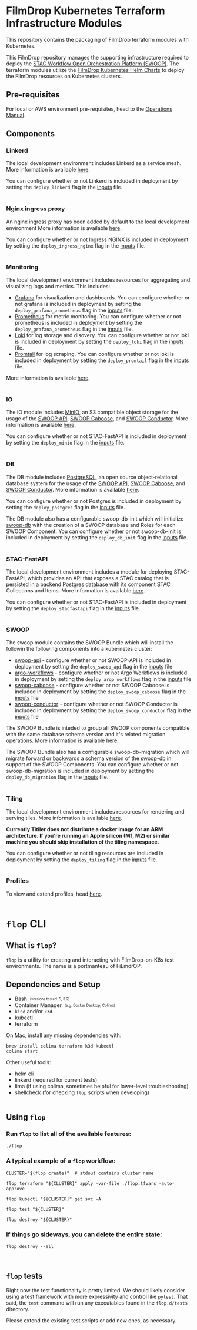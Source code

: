# FilmDrop Kubernetes Terraform Infrastructure Modules

This repository contains the packaging of FilmDrop terraform modules with Kubernetes.

This FilmDrop repository manages the supporting infrastructure required to deploy the [STAC Workflow Open Orchestration Platform (SWOOP)](https://github.com/Element84/swoop). The terraform modules utilize the [FilmDrop Kubernetes Helm Charts](https://github.com/Element84/filmdrop-k8s-helm-charts) to deploy the FilmDrop resources on Kubernetes clusters.

## Pre-requisites

For local or AWS environment pre-requisites, head to the [Operations Manual](./operations/Operations_Guide.md).

## Components

### Linkerd

The local development environment includes Linkerd as a service mesh. More information is available [here](./modules/service_mesh/README.md).

You can configure whether or not Linkerd is included in deployment by setting the `deploy_linkerd` flag in the [inputs](./inputs.tf) file.
<br></br>

### Nginx ingress proxy

An nginx ingress proxy has been added by default to the local development environment More information is available [here](./modules/ingress/README.md).

You can configure whether or not Ingress NGINX is included in deployment by setting the `deploy_ingress_nginx` flag in the [inputs](./inputs.tf) file.
<br></br>

### Monitoring

The local development environment includes resources for aggregating and visualizing logs and metrics. This includes:

- [Grafana](https://grafana.com/grafana/) for visualization and dashboards. You can configure whether or not grafana is included in deployment by setting the `deploy_grafana_prometheus` flag in the [inputs](./inputs.tf) file.
- [Prometheus](https://grafana.com/oss/prometheus/) for metric monitoring. You can configure whether or not prometheus is included in deployment by setting the `deploy_grafana_prometheus` flag in the [inputs](./inputs.tf) file.
- [Loki](https://grafana.com/oss/loki/) for log storage and disovery. You can configure whether or not loki is included in deployment by setting the `deploy_loki` flag in the [inputs](./inputs.tf) file.
- [Promtail](https://grafana.com/docs/loki/latest/clients/promtail/) for log scraping. You can configure whether or not loki is included in deployment by setting the `deploy_promtail` flag in the [inputs](./inputs.tf) file.


More information is available [here](./modules/monitoring/README.md).
<br></br>

### IO

The IO module includes [MinIO](https://min.io/), an S3 compatible object storage for the usage of the [SWOOP API](https://github.com/Element84/swoop), [SWOOP Caboose](https://github.com/Element84/swoop-go), and [SWOOP Conductor](https://github.com/Element84/swoop-go). More information is available [here](./modules/io/README.md).

You can configure whether or not STAC-FastAPI is included in deployment by setting the `deploy_minio` flag in the [inputs](./inputs.tf) file.
<br></br>

### DB

The DB module includes [PostgreSQL](https://www.postgresql.org/), an open source object-relational database system for the usage of the [SWOOP API](https://github.com/Element84/swoop), [SWOOP Caboose](https://github.com/Element84/swoop-go), and [SWOOP Conductor](https://github.com/Element84/swoop-go). More information is available [here](./modules/db/README.md).

You can configure whether or not Postgres is included in deployment by setting the `deploy_postgres` flag in the [inputs](./inputs.tf) file.

The DB module also has a configurable swoop-db-init which will initialize [swoop-db](https://github.com/Element84/swoop-db) with the creation of a SWOOP database and Roles for each SWOOP Component. You can configure whether or not swoop-db-init is included in deployment by setting the `deploy_db_init` flag in the [inputs](./inputs.tf) file.
<br></br>

### STAC-FastAPI

The local development environment includes a module for deploying STAC-FastAPI, which provides an API that exposes a STAC catalog that is persisted in a backend Postgres database with its component STAC Collections and Items. More information is available [here](./modules/stac-fastapi/README.md).

You can configure whether or not STAC-FastAPI is included in deployment by setting the `deploy_stacfastapi` flag in the [inputs](./inputs.tf) file.
<br></br>

### SWOOP

The swoop module contains the SWOOP Bundle which will install the followin the following components into a kubernetes cluster:
* [swoop-api](https://github.com/Element84/swoop) - configure whether or not SWOOP-API is included in deployment by setting the `deploy_swoop_api` flag in the [inputs](./inputs.tf) file
* [argo-workflows](https://github.com/argoproj/argo-workflows/) - configure whether or not Argo Workflows is included in deployment by setting the `deploy_argo_workflows` flag in the [inputs](./inputs.tf) file
* [swoop-caboose](https://github.com/Element84/swoop-go) - configure whether or not SWOOP Caboose is included in deployment by setting the `deploy_swoop_caboose` flag in the [inputs](./inputs.tf) file
* [swoop-conductor](https://github.com/Element84/swoop-go) - configure whether or not SWOOP Conductor is included in deployment by setting the `deploy_swoop_conductor` flag in the [inputs](./inputs.tf) file

The SWOOP Bundle is inteded to group all SWOOP components compatible with the same database schema version and it's related migration operations. More information is available [here](./modules/swoop/README.md).

The SWOOP Bundle also has a configurable swoop-db-migration which will migrate forward or backwards a schema version of the [swoop-db](https://github.com/Element84/swoop-db) in support of the SWOOP Components. You can configure whether or not swoop-db-migration is included in deployment by setting the `deploy_db_migration` flag in the [inputs](./inputs.tf) file.
<br></br>

### Tiling

The local development environment includes resources for rendering and serving tiles. More information is available [here](./modules/tiling/README.md).

**Currently Titiler does not distribute a docker image for an ARM architecture. If you're running an Apple silicon (M1, M2) or similar machine you should skip installation of the tiling namespace.**

You can configure whether or not tiling resources are included in deployment by setting the `deploy_tiling` flag in the [inputs](./inputs.tf) file.
<br></br>

### Profiles

To view and extend profiles, head [here](./profiles/README.md).
<br></br>

# `flop` CLI
## What is `flop`?

`flop` is a utility for creating and interacting with FilmDrop-on-K8s test environments. The name is a portmanteau of FiLmdrOP.

## Dependencies and Setup

* Bash &nbsp;<sub><sup>(versions tested: 5, 3.2)<sub><sup>
* Container Manager &nbsp;<sub><sup>(e.g. Docker Desktop, Colima)<sub><sup>
* `kind` and/or `k3d`
* kubectl
* terraform

On Mac, install any missing dependencies with:

```shell
brew install colima terraform k3d kubectl
colima start
```

Other useful tools:

* helm cli
* linkerd (required for current tests)
* lima (if using colima, sometimes helpful for lower-level troubleshooting)
* shellcheck (for checking `flop` scripts when developing)
<br><br>

## Using `flop`

### Run `flop` to list all of the available features:

```shell
./flop
```

### A typical example of a `flop` workflow:

```shell
CLUSTER="$(flop create)"  # stdout contains cluster name

flop terraform "${CLUSTER}" apply -var-file ./flop.tfvars -auto-approve

flop kubectl "${CLUSTER}" get svc -A

flop test "${CLUSTER}"

flop destroy "${CLUSTER}"
```

### If things go sideways, you can delete the entire state:

```shell
flop destroy --all
```
<br>

## `flop` tests

Right now the test functionality is pretty limited. We should likely consider
using a test framework with more expressivity and control like `pytest`. That
said, the `test` command will run any executables found in the `flop.d/tests`
directory.

Please extend the existing test scripts or add new ones, as necessary.
<br><br>


